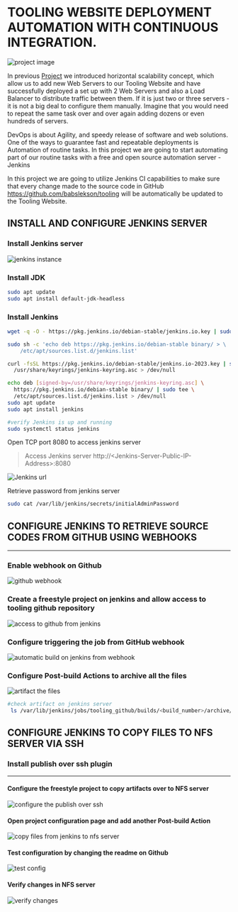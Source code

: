 # TOOLING WEBSITE DEPLOYMENT AUTOMATION WITH CONTINUOUS INTEGRATION.
![project image](pbl9/pj.png)

In previous [Project](https://github.com/babslekson/Devops-pbl/blob/main/Load-Balancer-Solution-With-Apache_P8/README.md) we introduced horizontal scalability concept, which allow us to add new Web Servers to our Tooling Website and have successfully deployed a set up with 2 Web Servers and also a Load Balancer to distribute traffic between them. If it is just two or three servers - it is not a big deal to configure them manually. Imagine that you would need to repeat the same task over and over again adding dozens or even hundreds of servers.

DevOps is about Agility, and speedy release of software and web solutions. One of the ways to guarantee fast and repeatable deployments is Automation of routine tasks.
In this project we are going to start automating part of our routine tasks with a free and open source automation server - Jenkins

In this project we are going to utilize Jenkins CI capabilities to make sure that every change made to the source code in GitHub https://github.com/babslekson/tooling will be automatically be updated to the Tooling Website.

## INSTALL AND CONFIGURE JENKINS SERVER
### Install Jenkins server
![ jenkins instance](pbl9/jenkinsinstance.png)
### Install JDK
```bash
sudo apt update
sudo apt install default-jdk-headless
```
### Install Jenkins

```bash
wget -q -O - https://pkg.jenkins.io/debian-stable/jenkins.io.key | sudo apt-key add -

sudo sh -c 'echo deb https://pkg.jenkins.io/debian-stable binary/ > \
    /etc/apt/sources.list.d/jenkins.list'

curl -fsSL https://pkg.jenkins.io/debian-stable/jenkins.io-2023.key | sudo tee \
  /usr/share/keyrings/jenkins-keyring.asc > /dev/null

echo deb [signed-by=/usr/share/keyrings/jenkins-keyring.asc] \
  https://pkg.jenkins.io/debian-stable binary/ | sudo tee \
  /etc/apt/sources.list.d/jenkins.list > /dev/null
sudo apt update 
sudo apt install jenkins

#verify Jenkins is up and running
sudo systemctl status jenkins
```
Open TCP port 8080 to access jenkins server
> Access Jenkins server http://\<Jenkins-Server-Public-IP-Address>:8080

![Jenkins url](pbl9/jenkinsurl.png)


Retrieve password from jenkins server
```bash
sudo cat /var/lib/jenkins/secrets/initialAdminPassword
```
## CONFIGURE JENKINS TO RETRIEVE SOURCE CODES FROM GITHUB USING WEBHOOKS
---
### Enable webhook on Github
![github webhook](pbl9/githubwebhook.png)
### Create a freestyle project on jenkins and allow access to tooling github repository
![access to github from jenkins](pbl9/jenkinsgithub.png)
### Configure triggering the job from GitHub webhook
![automatic build on jenkins from webhook](pbl9/buildtrigger.png)
### Configure Post-build Actions to archive all the files
![artifact the files](pbl9/artifacts.png)
```bash
#check artifact on jenkins server
 ls /var/lib/jenkins/jobs/tooling_github/builds/<build_number>/archive/
 ```
 ## CONFIGURE JENKINS TO COPY FILES TO NFS SERVER VIA SSH
 ### Install publish over ssh plugin 
 ---
 
 #### Configure the freestyle project to copy artifacts over to NFS server
 ![ configure the publish over ssh](pbl9/publishoverssh.png)

#### Open project configuration page and add another Post-build Action
![copy files from jenkins to nfs server](pbl9/postbuild.png)

#### Test configuration by changing the readme on Github
![test config](pbl9/jenkinstonfs.png)

#### Verify changes in NFS server
![verify changes](pbl9/nfschanges.png) 
